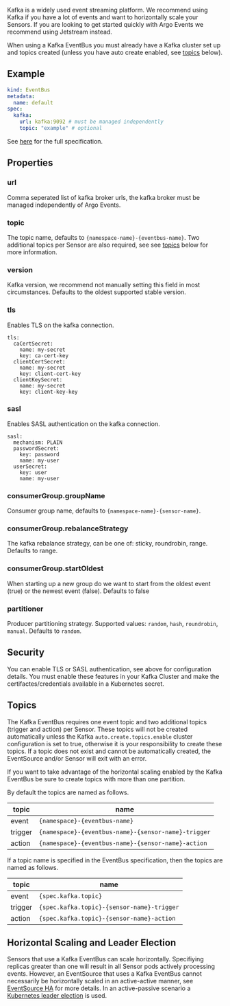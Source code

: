 Kafka is a widely used event streaming platform. We recommend using Kafka if
you have a lot of events and want to horizontally scale your Sensors. If you
are looking to get started quickly with Argo Events we recommend using
Jetstream instead.

When using a Kafka EventBus you must already have a Kafka cluster set up and
topics created (unless you have auto create enabled, see [topics](#topics)
below).

## Example

```yaml
kind: EventBus
metadata:
  name: default
spec:
  kafka:
    url: kafka:9092 # must be managed independently
    topic: "example" # optional
```

See [here](../APIs.md#argoproj.io/v1alpha1.KafkaBus)
for the full specification.

## Properties

### url

Comma seperated list of kafka broker urls, the kafka broker must be managed
independently of Argo Events.

### topic

The topic name, defaults to `{namespace-name}-{eventbus-name}`. Two additional
topics per Sensor are also required, see see [topics](#topics) below for more
information.

### version

Kafka version, we recommend not manually setting this field in most
circumstances. Defaults to the oldest supported stable version.

### tls

Enables TLS on the kafka connection.

```
tls:
  caCertSecret:
    name: my-secret
    key: ca-cert-key
  clientCertSecret:
    name: my-secret
    key: client-cert-key
  clientKeySecret:
    name: my-secret
    key: client-key-key
```

### sasl

Enables SASL authentication on the kafka connection.

```
sasl:
  mechanism: PLAIN
  passwordSecret:
    key: password
    name: my-user
  userSecret:
    key: user
    name: my-user
```

### consumerGroup.groupName

Consumer group name, defaults to `{namespace-name}-{sensor-name}`.

### consumerGroup.rebalanceStrategy

The kafka rebalance strategy, can be one of: sticky, roundrobin, range.
Defaults to range.

### consumerGroup.startOldest

When starting up a new group do we want to start from the oldest event
(true) or the newest event (false). Defaults to false

### partitioner

Producer partitioning strategy. Supported values: `random`, `hash`, `roundrobin`, `manual`. Defaults to `random`.

## Security

You can enable TLS or SASL authentication, see above for configuration
details. You must enable these features in your Kafka Cluster and make
the certifactes/credentials available in a Kubernetes secret.

## Topics

The Kafka EventBus requires one event topic and two additional topics (trigger
and action) per Sensor. These topics will not be created automatically unless
the Kafka `auto.create.topics.enable` cluster configuration is set to true,
otherwise it is your responsibility to create these topics. If a topic does
not exist and cannot be automatically created, the EventSource and/or Sensor
will exit with an error.

If you want to take advantage of the horizontal scaling enabled by the Kafka
EventBus be sure to create topics with more than one partition.

By default the topics are named as follows.

| topic   | name                                                |
| ------- | --------------------------------------------------- |
| event   | `{namespace}-{eventbus-name}`                       |
| trigger | `{namespace}-{eventbus-name}-{sensor-name}-trigger` |
| action  | `{namespace}-{eventbus-name}-{sensor-name}-action`  |

If a topic name is specified in the EventBus specification, then the topics are
named as follows.

| topic   | name                                       |
| ------- | ------------------------------------------ |
| event   | `{spec.kafka.topic}`                       |
| trigger | `{spec.kafka.topic}-{sensor-name}-trigger` |
| action  | `{spec.kafka.topic}-{sensor-name}-action`  |

## Horizontal Scaling and Leader Election

Sensors that use a Kafka EventBus can scale horizontally. Specifiying replicas
greater than one will result in all Sensor pods actively processing events.
However, an EventSource that uses a Kafka EventBus cannot necessarily be
horizontally scaled in an active-active manner, see [EventSource HA](../eventsources/ha.md)
for more details. In an active-passive scenario a [Kubernetes leader election](../eventsources/ha.md#kubernetes-leader-election)
is used.
